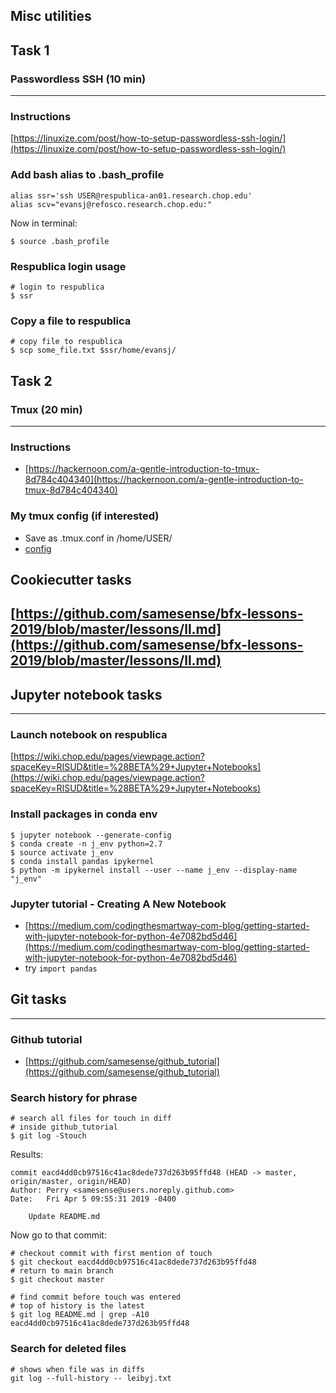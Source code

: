 ## Misc utilities

## Task 1
### Passwordless SSH (10 min)
---

### Instructions
[https://linuxize.com/post/how-to-setup-passwordless-ssh-login/](https://linuxize.com/post/how-to-setup-passwordless-ssh-login/)

### Add bash alias to .bash_profile
```
alias ssr='ssh USER@respublica-an01.research.chop.edu'
alias scv="evansj@refosco.research.chop.edu:"
```
Now in terminal:
```
$ source .bash_profile
```

### Respublica login usage
```
# login to respublica
$ ssr
```

### Copy a file to respublica
```
# copy file to respublica
$ scp some_file.txt $ssr/home/evansj/
```

## Task 2
### Tmux (20 min)
---

### Instructions
* [https://hackernoon.com/a-gentle-introduction-to-tmux-8d784c404340](https://hackernoon.com/a-gentle-introduction-to-tmux-8d784c404340)

### My tmux config (if interested)
* Save as .tmux.conf in /home/USER/
* [config](https://raw.githubusercontent.com/samesense/dotfiles/master/.tmux.conf)

## Cookiecutter tasks
[https://github.com/samesense/bfx-lessons-2019/blob/master/lessons/ll.md](https://github.com/samesense/bfx-lessons-2019/blob/master/lessons/ll.md)
---

## Jupyter notebook tasks
---

### Launch notebook on respublica
[https://wiki.chop.edu/pages/viewpage.action?spaceKey=RISUD&title=%28BETA%29+Jupyter+Notebooks](https://wiki.chop.edu/pages/viewpage.action?spaceKey=RISUD&title=%28BETA%29+Jupyter+Notebooks)

### Install packages in conda env
```
$ jupyter notebook --generate-config
$ conda create -n j_env python=2.7
$ source activate j_env
$ conda install pandas ipykernel
$ python -m ipykernel install --user --name j_env --display-name "j_env"
```

### Jupyter tutorial - Creating A New Notebook
* [https://medium.com/codingthesmartway-com-blog/getting-started-with-jupyter-notebook-for-python-4e7082bd5d46](https://medium.com/codingthesmartway-com-blog/getting-started-with-jupyter-notebook-for-python-4e7082bd5d46)
* try `import pandas`

## Git tasks
---

### Github tutorial
* [https://github.com/samesense/github_tutorial](https://github.com/samesense/github_tutorial)

### Search history for phrase
```
# search all files for touch in diff
# inside github_tutorial
$ git log -Stouch
```

Results:
```
commit eacd4dd0cb97516c41ac8dede737d263b95ffd48 (HEAD -> master, origin/master, origin/HEAD)
Author: Perry <samesense@users.noreply.github.com>
Date:   Fri Apr 5 09:55:31 2019 -0400

    Update README.md
```

Now go to that commit:
```
# checkout commit with first mention of touch
$ git checkout eacd4dd0cb97516c41ac8dede737d263b95ffd48
# return to main branch
$ git checkout master
```

```
# find commit before touch was entered
# top of history is the latest
$ git log README.md | grep -A10 eacd4dd0cb97516c41ac8dede737d263b95ffd48
```

### Search for deleted files
```
# shows when file was in diffs
git log --full-history -- leibyj.txt
```

